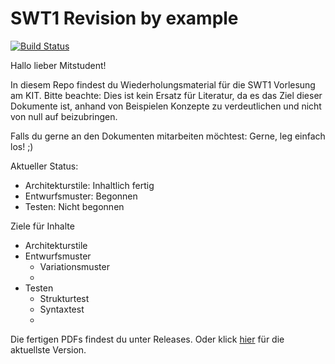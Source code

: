 # SWT1 Revision by example

[![Build Status](https://travis-ci.org/AdrianELehmann/SWT1_Revision.svg?branch=master)](https://travis-ci.org/AdrianELehmann/SWT1_Revision)

Hallo lieber Mitstudent!

In diesem Repo findest du Wiederholungsmaterial für die SWT1 Vorlesung am KIT. Bitte beachte: Dies ist kein Ersatz für Literatur, da es das Ziel dieser Dokumente ist, anhand von Beispielen Konzepte zu verdeutlichen und nicht von null auf beizubringen.

Falls du gerne an den Dokumenten mitarbeiten möchtest: Gerne, leg einfach los! ;)

Aktueller Status:
- Architekturstile: Inhaltlich fertig
- Entwurfsmuster: Begonnen
- Testen: Nicht begonnen

Ziele für Inhalte
- Architekturstile
- Entwurfsmuster
  - Variationsmuster
  -
- Testen
  - Strukturtest
  - Syntaxtest
  - 

Die fertigen PDFs findest du unter Releases. Oder klick [hier](https://github.com/AdrianELehmann/SWT1_Revision/releases/latest) für die aktuellste Version.
